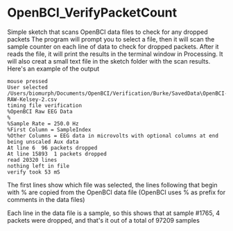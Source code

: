 # OpenBCI_VerifyPacketCount
Simple sketch that scans OpenBCI data files to check for any dropped packets
The program will prompt you to select a file, then it will scan the sample counter on each line of data to check for dropped packets. After it reads the file, it will print the results in the terminal window in Processing. It will also creat a small text file in the sketch folder with the scan results. Here's an example of the output

    mouse pressed
    User selected /Users/biomurph/Documents/OpenBCI/Verification/Burke/SavedData\OpenBCI-RAW-Kelsey-2.csv
    timing file verification
    %OpenBCI Raw EEG Data
    %
    %Sample Rate = 250.0 Hz
    %First Column = SampleIndex
    %Other Columns = EEG data in microvolts with optional columns at end being unscaled Aux data
    At line 6  96 packets dropped
    At line 15893  1 packets dropped
    read 20320 lines
    nothing left in file
    verify took 53 mS

The first lines show which file was selected, the lines following that begin with % are copied from the OpenBCI data file (OpenBCI uses % as prefix for comments in the data files)

Each line in the data file is a sample, so this shows that at sample #1765, 4 packets were dropped, and that's it out of a total of 97209 samples

